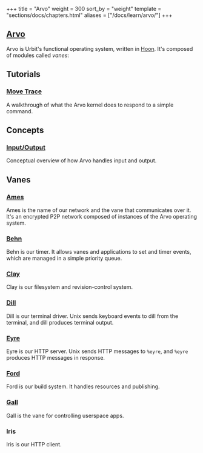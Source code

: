 +++
title = "Arvo"
weight = 300
sort_by = "weight"
template = "sections/docs/chapters.html"
aliases = ["/docs/learn/arvo/"]
+++


## [Arvo](@/docs/arvo/arvo.md)

Arvo is Urbit's functional operating system, written in [Hoon](@/docs/hoon/hoon-school/_index.md). It's composed of modules called _vanes_:


## Tutorials

### [Move Trace](@/docs/arvo/move-trace.md)

A walkthrough of what the Arvo kernel does to respond to a simple command.


## Concepts

### [Input/Output](@/docs/arvo/io.md)

Conceptual overview of how Arvo handles input and output.


## Vanes

### [Ames](@/docs/arvo/ames/ames.md)

Ames is the name of our network and the vane that communicates over it. It's an encrypted P2P network composed of instances of the Arvo operating system.

### [Behn](@/docs/arvo/behn/behn.md)

Behn is our timer. It allows vanes and applications to set and timer events, which are managed in a simple priority queue.

### [Clay](@/docs/arvo/clay/clay.md)

Clay is our filesystem and revision-control system.

### [Dill](@/docs/arvo/dill/dill.md)

Dill is our terminal driver. Unix sends keyboard events to dill from the terminal, and dill produces terminal output.

### [Eyre](@/docs/arvo/eyre/eyre.md)

Eyre is our HTTP server. Unix sends HTTP messages to `%eyre`, and `%eyre` produces HTTP messages in response.

### [Ford](@/docs/arvo/ford/ford.md)

Ford is our build system. It handles resources and publishing.

### [Gall](@/docs/arvo/gall/gall.md)

Gall is the vane for controlling userspace apps.

### Iris

Iris is our HTTP client.

